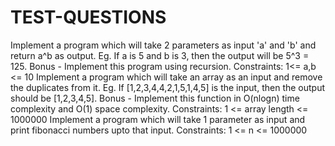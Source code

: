# TEST-QUESTIONS
Implement a program which will take 2 parameters as input 'a' and 'b' and return a^b as output. Eg. If a is 5 and b is 3, then the output will be 5^3 = 125. Bonus - Implement this program using recursion. Constraints: 1<= a,b <= 10
Implement a program which will take an array as an input and remove the duplicates from it. Eg. If [1,2,3,4,4,2,1,5,1,4,5] is the input, then the output should be [1,2,3,4,5]. Bonus - Implement this function in O(nlogn) time complexity and O(1) space complexity. Constraints: 1 <= array length <= 1000000
Implement a program which will take 1 parameter as input and print fibonacci numbers upto that input. Constraints: 1 <= n <= 1000000
